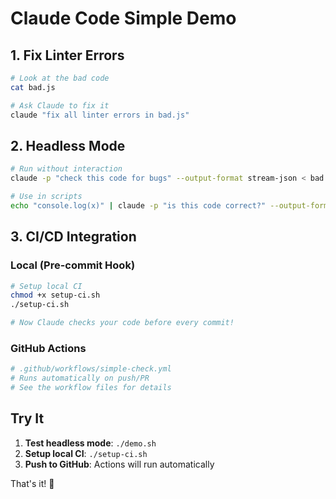 # Claude Code Simple Demo

## 1. Fix Linter Errors

```bash
# Look at the bad code
cat bad.js

# Ask Claude to fix it
claude "fix all linter errors in bad.js"
```

## 2. Headless Mode

```bash
# Run without interaction
claude -p "check this code for bugs" --output-format stream-json < bad.js

# Use in scripts
echo "console.log(x)" | claude -p "is this code correct?" --output-format stream-json
```

## 3. CI/CD Integration

### Local (Pre-commit Hook)
```bash
# Setup local CI
chmod +x setup-ci.sh
./setup-ci.sh

# Now Claude checks your code before every commit!
```

### GitHub Actions
```yaml
# .github/workflows/simple-check.yml
# Runs automatically on push/PR
# See the workflow files for details
```

## Try It

1. **Test headless mode**: `./demo.sh`
2. **Setup local CI**: `./setup-ci.sh`
3. **Push to GitHub**: Actions will run automatically

That's it! 🎉 
